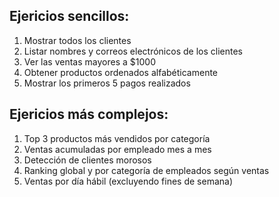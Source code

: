 ## Ejericios sencillos:
1. Mostrar todos los clientes
2. Listar nombres y correos electrónicos de los clientes
3. Ver las ventas mayores a $1000
4. Obtener productos ordenados alfabéticamente
5. Mostrar los primeros 5 pagos realizados

## Ejericios más complejos:
1. Top 3 productos más vendidos por categoría
2. Ventas acumuladas por empleado mes a mes
3. Detección de clientes morosos
4. Ranking global y por categoría de empleados según ventas
5. Ventas por día hábil (excluyendo fines de semana)